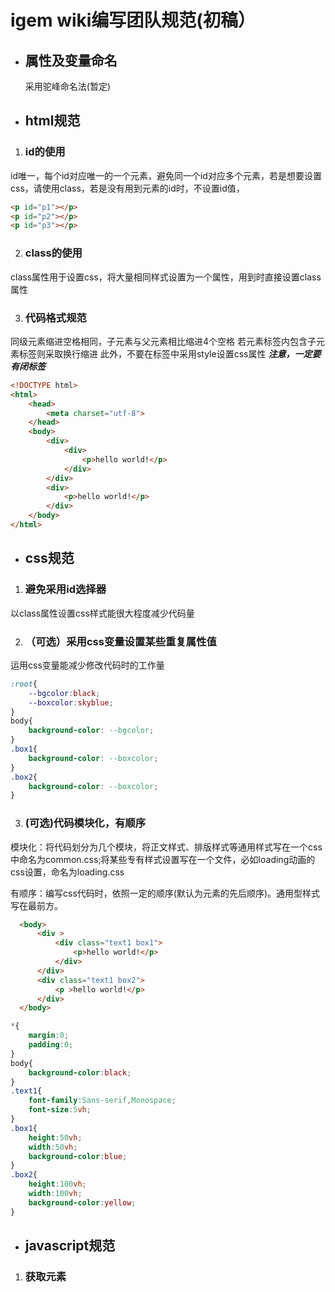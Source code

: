 # **igem wiki编写团队规范(初稿）**

* ## 属性及变量命名

  采用驼峰命名法(暂定)

* ## html规范

1. ### id的使用

  id唯一，每个id对应唯一的一个元素，避免同一个id对应多个元素，若是想要设置css，请使用class，若是没有用到元素的id时，不设置id值，

  ```html
 <p id="p1"></p>
 <p id="p2"></p>
 <p id="p3"></p>
  ```
2. ### class的使用

  class属性用于设置css，将大量相同样式设置为一个属性，用到时直接设置class属性
  
3. ### 代码格式规范

  同级元素缩进空格相同，子元素与父元素相比缩进4个空格
  若元素标签内包含子元素标签则采取换行缩进
  此外，不要在标签中采用style设置css属性
  ***注意，一定要有闭标签***

  ```html
  <!DOCTYPE html>
  <html>
      <head>
          <meta charset="utf-8">
      </head>
      <body>
          <div>
              <div>
                  <p>hello world!</p>
              </div>
          </div>
          <div>
              <p>hello world!</p>
          </div>
      </body>
  </html>
  ```

* ## css规范

1. ### 避免采用id选择器

  以class属性设置css样式能很大程度减少代码量

2. ### （可选）采用css变量设置某些重复属性值

  运用css变量能减少修改代码时的工作量

  ```css
  :root{
      --bgcolor:black;
      --boxcolor:skyblue;
  }
  body{
      background-color: --bgcolor;
  }
  .box1{
      background-color: --boxcolor;
  }
  .box2{
      background-color: --boxcolor;
  }
  ```
  
3. ### (可选)代码模块化，有顺序
  
  模块化：将代码划分为几个模块，将正文样式、排版样式等通用样式写在一个css中命名为common.css;将某些专有样式设置写在一个文件，必如loading动画的css设置，命名为loading.css

  有顺序：编写css代码时，依照一定的顺序(默认为元素的先后顺序)。通用型样式写在最前方。

  ```html
    <body>
        <div >
            <div class="text1 box1">
                <p>hello world!</p>
            </div>
        </div>
        <div class="text1 box2">
            <p >hello world!</p>
        </div>
    </body>
  
  ```

  ```css
  *{
      margin:0;
      padding:0;
  }
  body{
      background-color:black;
  }
  .text1{
      font-family:Sans-serif,Monospace;
      font-size:5vh;
  }
  .box1{
      height:50vh;
      width:50vh;
      background-color:blue;
  }
  .box2{
      height:100vh;
      width:100vh;
      background-color:yellow;
  }
  ```

* ## javascript规范

1. ### 获取元素
